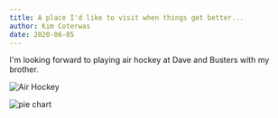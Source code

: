 ```yaml
---
title: A place I'd like to visit when things get better...
author: Kim Coterwas
date: 2020-06-05
---
```


I'm looking forward to playing air hockey at Dave and Busters with my brother.

![Air Hockey](https://media-cdn.tripadvisor.com/media/photo-s/06/6e/ef/c2/dave-and-buster-s.jpg)

![pie chart](https://www.quotemaster.org/images/d2/d27bc480199b7f0f5414a268af8ed8d9.jpeg)
